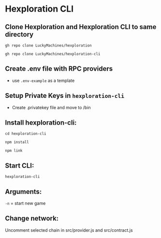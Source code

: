 # Hexploration CLI

## Clone Hexploration and Hexploration CLI to same directory

```
gh repo clone LuckyMachines/hexploration
```

```
gh repo clone LuckyMachines/hexploration-cli
```

## Create .env file with RPC providers

- use `.env-example` as a template

## Setup Private Keys in `hexploration-cli`

- Create .privatekey file and move to /bin

## Install hexploration-cli:

```
cd hexploration-cli
```

```
npm install
```

```
npm link
```

## Start CLI:

```
hexploration-cli
```

## Arguments:

`-n` = start new game

## Change network:

Uncomment selected chain in src/provider.js and src/contract.js
